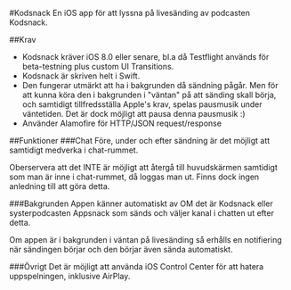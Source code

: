 #Kodsnack
En iOS app för att lyssna på livesänding av podcasten Kodsnack.


##Krav
- Kodsnack kräver iOS 8.0 eller senare, bl.a då Testflight används för beta-testning plus custom UI Transitions.
- Kodsnack är skriven helt i Swift.
- Den fungerar utmärkt att ha i bakgrunden då sändning pågår. Men för att kunna köra den i bakgrunden i "väntan" på att sänding skall börja, och samtidigt tillfredsställa Apple's krav, spelas pausmusik under väntetiden. Det är dock möjligt att pausa denna pausmusik :)
- Använder Alamofire för HTTP/JSON request/response


##Funktioner
###Chat
Före, under och efter sändning är det möjligt att samtidigt medverka i chat-rummet.

Oberservera att det INTE är möjligt att återgå till huvudskärmen samtidigt som man är inne i chat-rummet, då loggas man ut. Finns dock ingen anledning till att göra detta.

###Bakgrunden
Appen känner automatiskt av OM det är Kodsnack eller systerpodcasten Appsnack som sänds och väljer kanal i chatten ut efter detta.

Om appen är i bakgrunden i väntan på livesänding så erhålls en notifiering när sändingen börjar och den börjar även sända automatiskt.

###Övrigt
Det är möjligt att använda iOS Control Center för att hatera uppspelningen, inklusive AirPlay.
